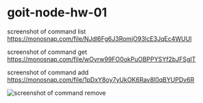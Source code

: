 # goit-node-hw-01
screenshot of command list 
https://monosnap.com/file/NJdl6Fg6J3RomjO93lcE3JqEc4WUUl

screenshot of command get
https://monosnap.com/file/wOvrw99FO0okPuOBPPYSYf2bJFSgIT

screenshot of command add
https://monosnap.com/file/1pDxY8oy7yUkOK6Rav8l0qBYUPDv6R


![screenshot of command remove](https://monosnap.com/image/FUr5qzLSIlgEl7C5BgxvWaTw7kQ4iY)



